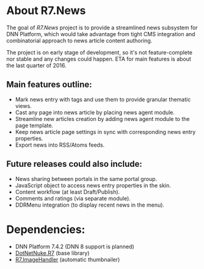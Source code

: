 # About R7.News

The goal of *R7.News* project is to provide a streamlined news subsystem for DNN Platform, 
which would take advantage from tight CMS integration and combinatorial approach to news article content authoring.

The project is on early stage of development, so it's not feature-complete nor stable and any changes could happen. 
ETA for main features is about the last quarter of 2016.

## Main features outline:

* Mark news entry with tags and use them to provide granular thematic views.
* Cast any page into news article by placing news agent module.
* Streamline new articles creation by adding news agent module to the page template.
* Keep news article page settings in sync with corresponding news entry properties.
* Export news into RSS/Atoms feeds.

## Future releases could also include:

* News sharing between portals in the same portal group.
* JavaScript object to access news entry properties in the skin.
* Content workflow (at least Draft/Publish).
* Comments and ratings (via separate module).
* DDRMenu integration (to display recent news in the menu).

# Dependencies:

* DNN Platform 7.4.2 (DNN 8 support is planned)
* [DotNetNuke.R7](https://github.com/roman-yagodin/DotNetNuke.R7) (base library)
* [R7.ImageHandler](https://github.com/roman-yagodin/R7.ImageHandler) (automatic thumbnailer)
